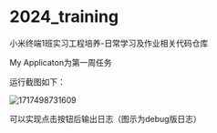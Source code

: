 # 2024_training
小米终端1班实习工程培养-日常学习及作业相关代码仓库

My Applicaton为第一周任务

运行截图如下：

![1717498731609](C:\Users\xuanwei\AppData\Roaming\Typora\typora-user-images\1717498731609.png)

可以实现点击按钮后输出日志（图示为debug版日志）